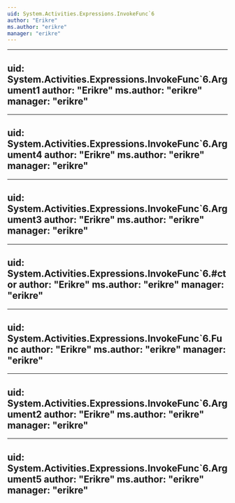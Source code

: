 ```yaml
---
uid: System.Activities.Expressions.InvokeFunc`6
author: "Erikre"
ms.author: "erikre"
manager: "erikre"
---
```


---
uid: System.Activities.Expressions.InvokeFunc`6.Argument1
author: "Erikre"
ms.author: "erikre"
manager: "erikre"
---

---
uid: System.Activities.Expressions.InvokeFunc`6.Argument4
author: "Erikre"
ms.author: "erikre"
manager: "erikre"
---

---
uid: System.Activities.Expressions.InvokeFunc`6.Argument3
author: "Erikre"
ms.author: "erikre"
manager: "erikre"
---

---
uid: System.Activities.Expressions.InvokeFunc`6.#ctor
author: "Erikre"
ms.author: "erikre"
manager: "erikre"
---

---
uid: System.Activities.Expressions.InvokeFunc`6.Func
author: "Erikre"
ms.author: "erikre"
manager: "erikre"
---

---
uid: System.Activities.Expressions.InvokeFunc`6.Argument2
author: "Erikre"
ms.author: "erikre"
manager: "erikre"
---

---
uid: System.Activities.Expressions.InvokeFunc`6.Argument5
author: "Erikre"
ms.author: "erikre"
manager: "erikre"
---
